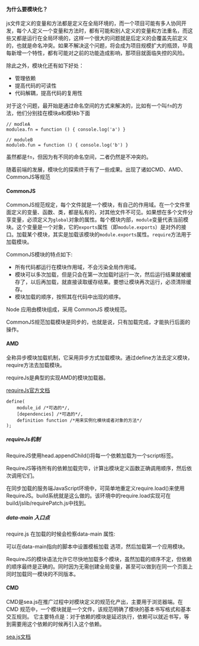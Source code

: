 #### 为什么要模块化？
js文件定义的变量和方法都是定义在全局环境的，而一个项目可能有多人协同开发，每个人定义一个变量和方法时，都有可能和别人定义的变量和方法重名，而这些又都是运行在全局环境的，这样一个很大的问题就是后定义的会覆盖先前定义的，也就是命名冲突。如果不解决这个问题，将会成为项目规模扩大的瓶颈，毕竟每新增一个特性，都有可能对之前的功能造成影响，那项目就面临失控的风险。

除此之外，模块化还有如下好处：
+ 管理依赖
+ 提高代码的可读性
+ 代码解耦，提高代码的复用性

对于这个问题，最开始是通过命名空间的方式来解决的，比如有一个叫`fn`的方法，他们分别挂在模块a和模块b下面
<pre><code>// modleA
modulea.fn = function () { console.log('a') }

// moduleB
moduleb.fun = function () { console.log('b') }
</code></pre>
虽然都是`fn`，但因为有不同的命名空间，二者仍然是不冲突的。

随着前端的发展，模块化的探索终于有了一些成果。出现了诸如CMD、AMD、CommonJS等规范


#### CommonJS
CommonJS规范规定，每个文件就是一个模块，有自己的作用域。在一个文件里面定义的变量、函数、类，都是私有的，对其他文件不可见。如果想在多个文件分享变量，必须定义为`global`对象的属性。每个模块内部，`module`变量代表当前模块。这个变量是一个对象，它的`exports`属性（即`module.exports`）是对外的接口。加载某个模块，其实是加载该模块的`module.exports`属性。`require`方法用于加载模块。

CommonJS模块的特点如下:
+ 所有代码都运行在模块作用域，不会污染全局作用域。
+ 模块可以多次加载，但是只会在第一次加载时运行一次，然后运行结果就被缓存了，以后再加载，就直接读取缓存结果。要想让模块再次运行，必须清除缓存。
+ 模块加载的顺序，按照其在代码中出现的顺序。

Node 应用由模块组成，采用 CommonJS 模块规范。

CommonJS规范加载模块是同步的，也就是说，只有加载完成，才能执行后面的操作。

#### AMD
全称异步模块加载机制，它采用异步方式加载模块。通过define方法去定义模块，require方法去加载模块。

requireJs是典型的实现AMD的模块加载器。

[requireJs官方文档](http://www.requirejs.cn/)
<pre><code>define(
    module_id /*可选的*/,
    [dependencies] /*可选的*/,
    definition function /*用来实例化模块或者对象的方法*/
);</code></pre>

##### requireJs机制
RequireJS使用head.appendChild()将每一个依赖加载为一个script标签。

RequireJS等待所有的依赖加载完毕，计算出模块定义函数正确调用顺序，然后依次调用它们。

在同步加载的服务端JavaScript环境中，可简单地重定义require.load()来使用RequireJS。build系统就是这么做的。该环境中的require.load实现可在build/jslib/requirePatch.js中找到。

##### data-main 入口点
require.js 在加载的时候会检察data-main 属性:

可以在data-main指向的脚本中设置模板加载 选项，然后加载第一个应用模块。

RequireJS的模块语法允许它尽快地加载多个模块，虽然加载的顺序不定，但依赖的顺序最终是正确的。同时因为无需创建全局变量，甚至可以做到在同一个页面上同时加载同一模块的不同版本。

#### CMD
CMD是sea.js在推广过程中对模块定义的规范化产出，主要用于浏览器端。在 CMD 规范中，一个模块就是一个文件，该规范明确了模块的基本书写格式和基本交互规则。
它主要特点是：对于依赖的模块是延迟执行，依赖可以就近书写，等到需要用这个依赖的时候再引入这个依赖。

[sea.js文档](https://www.zhangxinxu.com/sp/seajs/)
